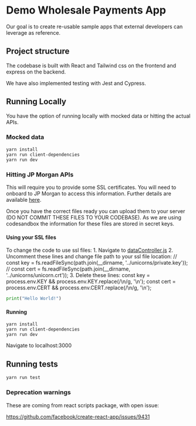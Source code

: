 # Demo Wholesale Payments App

Our goal is to create re-usable sample apps that external developers can leverage
as reference.

## Project structure

The codebase is built with React and Tailwind css on the frontend and express on the backend. 

We have also implemented testing with Jest and Cypress. 

## Running Locally
You have the option of running locally with mocked data or hitting the actual APIs. 

### Mocked data
    yarn install
    yarn run client-dependencies
    yarn run dev

### Hitting JP Morgan APIs

This will require you to provide some SSL certificates. 
You will need to onboard to JP Morgan to access this information. Further details are available [here](http://developer.jpmorgan.com/).

Once you have the correct files ready you can upload them to your server (DO NOT COMMIT THESE FILES TO YOUR CODEBASE). 
As we are using codesandbox the information for these files are stored in secret keys. 

#### Using your SSL files

To change the code to use ssl files:
    1. Navigate to [dataController.js](./server/dataController.js)
    2. Uncomment these lines and change file path to your ssl file location:
        // const key = fs.readFileSync(path.join(__dirname, '../unicorns/private.key'));
        // const cert = fs.readFileSync(path.join(__dirname, '../unicorns/unicorn.crt'));
    3. Delete these lines:
        const key = process.env.KEY && process.env.KEY.replace(/\\n/g, '\n');
        const cert = process.env.CERT && process.env.CERT.replace(/\\n/g, '\n');

 ```python
print("Hello World!")
```

#### Running

    yarn install
    yarn run client-dependencies
    yarn run dev

Navigate to localhost:3000

## Running tests

    yarn run test


### Deprecation warnings

These are coming from react scripts package, with open issue:

https://github.com/facebook/create-react-app/issues/9431
